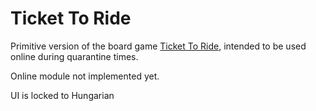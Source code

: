 # Ticket To Ride

Primitive version of the board game [Ticket To Ride](https://boardgamegeek.com/boardgame/9209/ticket-ride), intended to be used online during quarantine times.

Online module not implemented yet.

UI is locked to Hungarian
